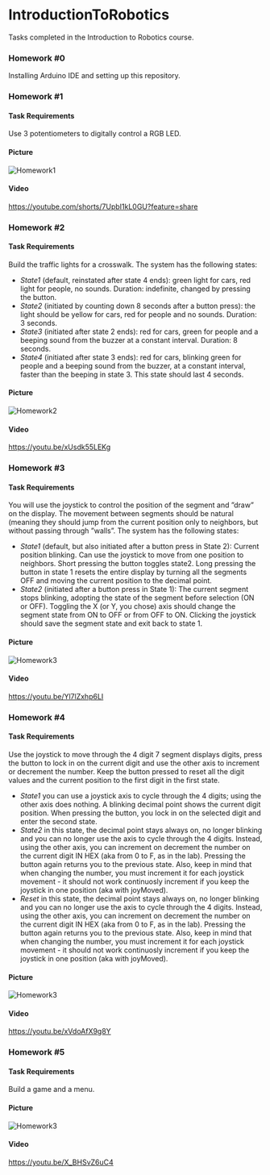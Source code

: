 # IntroductionToRobotics
Tasks completed in the Introduction to Robotics course.

### Homework #0
Installing Arduino IDE and setting up this repository.

### Homework #1
#### Task Requirements
Use 3 potentiometers to digitally control a RGB LED.

#### Picture
![Homework1](assets/Homework1.jpeg)

#### Video
https://youtube.com/shorts/7UpbI1kL0GU?feature=share

### Homework #2
#### Task Requirements
Build the traffic lights for a crosswalk. The system has the following states:
- *State1* (default, reinstated after state 4 ends): green light for cars,
red light for people, no sounds. Duration: indefinite, changed by pressing the button.
- *State2* (initiated by counting down 8 seconds after a button press):
the light should be yellow for cars, red for people and no sounds. Duration: 3 seconds.
- *State3* (initiated after state 2 ends): red for cars, green for people
and a beeping sound from the buzzer at a constant interval. Duration: 8 seconds.
- *State4* (initiated after state 3 ends): red for cars, blinking green
for people and a beeping sound from the buzzer, at a constant interval, faster than the beeping in state 3. This state should last 4 seconds.

#### Picture
![Homework2](assets/Homework2.jpg)

#### Video
https://youtu.be/xUsdk55LEKg


### Homework #3
#### Task Requirements
You will use the joystick to control the position of
the segment and ”draw” on the display. The movement between segments
should be natural (meaning they should jump from the current position
only to neighbors, but without passing through ”walls”. The system has the following states:
- *State1* (default, but also initiated after a button press in State
2): Current position blinking. Can use the joystick to move from
one position to neighbors. Short pressing the button toggles state2. Long pressing the button in state 1 resets the entire display by
turning all the segments OFF and moving the current position to the
decimal point.
- *State2* (initiated after a button press in State 1): The current
segment stops blinking, adopting the state of the segment before
selection (ON or OFF). Toggling the X (or Y, you chose) axis should
change the segment state from ON to OFF or from OFF to ON.
Clicking the joystick should save the segment state and exit back to
state 1.

#### Picture
![Homework3](assets/Homework3.jpeg)

#### Video
https://youtu.be/Yl7lZxhp6LI

### Homework #4
#### Task Requirements
Use the joystick to move through the 4 digit 7
segment displays digits, press the button to lock in on the current digit
and use the other axis to increment or decrement the number. Keep the
button pressed to reset all the digit values and the current position to the
first digit in the first state.
- *State1* you can use a joystick axis to cycle through the 4 digits;
using the other axis does nothing. A blinking decimal point shows
the current digit position. When pressing the button, you lock in on
the selected digit and enter the second state.
- *State2*  in this state, the decimal point stays always on, no
longer blinking and you can no longer use the axis to cycle through
the 4 digits. Instead, using the other axis, you can increment on
decrement the number on the current digit IN HEX (aka from 0
to F, as in the lab). Pressing the button again returns you to the
previous state. Also, keep in mind that when changing the number,
you must increment it for each joystick movement - it should not
work continuosly increment if you keep the joystick in one position
(aka with joyMoved).
- *Reset*  in this state, the decimal point stays always on, no
longer blinking and you can no longer use the axis to cycle through
the 4 digits. Instead, using the other axis, you can increment on
decrement the number on the current digit IN HEX (aka from 0
to F, as in the lab). Pressing the button again returns you to the
previous state. Also, keep in mind that when changing the number,
you must increment it for each joystick movement - it should not
work continuosly increment if you keep the joystick in one position
(aka with joyMoved).

#### Picture
![Homework3](assets/Homework4.jpeg)

#### Video
https://youtu.be/xVdoAfX9g8Y


### Homework #5
#### Task Requirements
Build a game and a menu.

#### Picture
![Homework3](assets/Homework5.jpeg)


#### Video
https://youtu.be/X_BHSvZ6uC4



